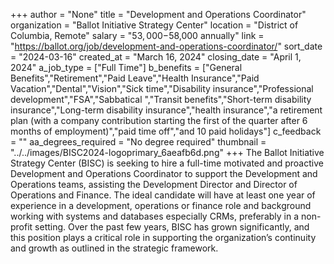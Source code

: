 +++
author = "None"
title = "Development and Operations Coordinator"
organization = "Ballot Initiative Strategy Center"
location = "District of Columbia, Remote"
salary = "$53,000-$58,000 annually"
link = "https://ballot.org/job/development-and-operations-coordinator/"
sort_date = "2024-03-16"
created_at = "March 16, 2024"
closing_date = "April 1, 2024"
a_job_type = ["Full Time"]
b_benefits = ["General Benefits","Retirement","Paid Leave","Health Insurance","Paid Vacation","Dental","Vision","Sick time","Disability insurance","Professional development","FSA","Sabbatical ","Transit benefits","Short-term disability insurance","Long-term disability insurance","health insurance","a retirement plan (with a company contribution starting the first of the quarter after 6 months of employment)","paid time off","and 10 paid holidays"]
c_feedback = ""
aa_degrees_required = "No degree required"
thumbnail = "../../images/BISC2024-logoprimary_6aeafb6d.png"
+++
The Ballot Initiative Strategy Center (BISC) is seeking to hire a full-time motivated and proactive Development and Operations Coordinator to support the Development and Operations teams, assisting the Development Director and Director of Operations and Finance. The ideal candidate will have at least one year of experience in a development, operations or finance role and background working with systems and databases especially CRMs, preferably in a non-profit setting. Over the past few years, BISC has grown significantly, and this position plays a critical role in supporting the organization’s continuity and growth as outlined in the strategic framework.